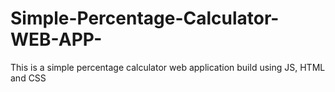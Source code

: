 # Simple-Percentage-Calculator-WEB-APP-
This is a simple percentage calculator web application build using JS, HTML and CSS
